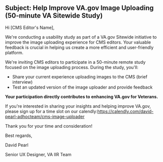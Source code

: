 ## Subject: Help Improve VA.gov Image Uploading (50-minute VA Sitewide Study)

Hi [CMS Editor's Name],

We're conducting a usability study as part of a VA.gov Sitewide initiative to improve the image uploading experience for CMS editors. Your valuable feedback is crucial in helping us create a more efficient and user-friendly platform.

We're inviting CMS editors to participate in a 50-minute remote study focused on the image uploading process.  During the study, you'll:

- Share your current experience uploading images to the CMS (brief interview)
- Test an updated version of the image uploader and provide feedback

**Your participation directly contributes to enhancing VA.gov for Veterans.**

If you're interested in sharing your insights and helping improve VA.gov, please sign up for a time slot on our calendly:https://calendly.com/david-pearl-adhocteam/cms-image-uploader

Thank you for your time and consideration!

Best regards,

David Pearl

Senior UX Designer, VA IIR Team
